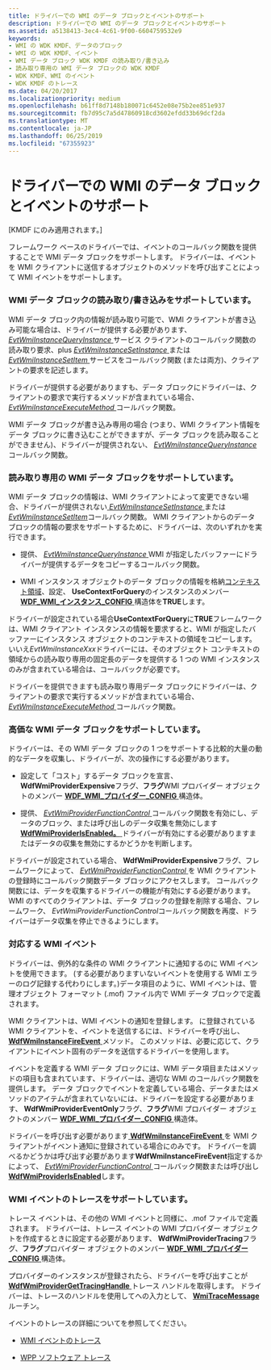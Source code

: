 ```yaml
---
title: ドライバーでの WMI のデータ ブロックとイベントのサポート
description: ドライバーでの WMI のデータ ブロックとイベントのサポート
ms.assetid: a5138413-3ec4-4c61-9f00-6604759532e9
keywords:
- WMI の WDK KMDF、データのブロック
- WMI の WDK KMDF、イベント
- WMI データ ブロック WDK KMDF の読み取り/書き込み
- 読み取り専用の WMI データ ブロックの WDK KMDF
- WDK KMDF、WMI のイベント
- WDK KMDF のトレース
ms.date: 04/20/2017
ms.localizationpriority: medium
ms.openlocfilehash: b61ff8d7148b180071c6452e08e75b2ee851e937
ms.sourcegitcommit: fb7d95c7a5d47860918cd3602efdd33b69dcf2da
ms.translationtype: MT
ms.contentlocale: ja-JP
ms.lasthandoff: 06/25/2019
ms.locfileid: "67355923"
---
```

# <a name="supporting-wmi-data-blocks-and-events-in-your-driver"></a>ドライバーでの WMI のデータ ブロックとイベントのサポート


\[KMDF にのみ適用されます。\]

フレームワーク ベースのドライバーでは、イベントのコールバック関数を提供することで WMI データ ブロックをサポートします。 ドライバーは、イベントを WMI クライアントに送信するオブジェクトのメソッドを呼び出すことによって WMI イベントをサポートします。

### <a href="" id="supporting-read-write-wmi-data-blocks"></a> WMI データ ブロックの読み取り/書き込みをサポートしています。

WMI データ ブロック内の情報が読み取り可能で、WMI クライアントが書き込み可能な場合は、ドライバーが提供する必要があります、 [ *EvtWmiInstanceQueryInstance* ](https://docs.microsoft.com/windows-hardware/drivers/ddi/content/wdfwmi/nc-wdfwmi-evt_wdf_wmi_instance_query_instance)サービス クライアントのコールバック関数の読み取り要求、plus [ *EvtWmiInstanceSetInstance* ](https://docs.microsoft.com/windows-hardware/drivers/ddi/content/wdfwmi/nc-wdfwmi-evt_wdf_wmi_instance_set_instance)または[ *EvtWmiInstanceSetItem* ](https://docs.microsoft.com/windows-hardware/drivers/ddi/content/wdfwmi/nc-wdfwmi-evt_wdf_wmi_instance_set_item)サービスをコールバック関数 (または両方)、クライアントの要求を記述します。

ドライバーが提供する必要がありますも、データ ブロックにドライバーは、クライアントの要求で実行するメソッドが含まれている場合、 [ *EvtWmiInstanceExecuteMethod* ](https://docs.microsoft.com/windows-hardware/drivers/ddi/content/wdfwmi/nc-wdfwmi-evt_wdf_wmi_instance_execute_method)コールバック関数。

WMI データ ブロックが書き込み専用の場合 (つまり、WMI クライアント情報をデータ ブロックに書き込むことができますが、データ ブロックを読み取ることができません)、ドライバーが提供されない、 [ *EvtWmiInstanceQueryInstance* ](https://docs.microsoft.com/windows-hardware/drivers/ddi/content/wdfwmi/nc-wdfwmi-evt_wdf_wmi_instance_query_instance)コールバック関数。

### <a href="" id="supporting-read-only-wmi-data-blocks"></a> 読み取り専用の WMI データ ブロックをサポートしています。

WMI データ ブロックの情報は、WMI クライアントによって変更できない場合、ドライバーが提供されない[ *EvtWmiInstanceSetInstance* ](https://docs.microsoft.com/windows-hardware/drivers/ddi/content/wdfwmi/nc-wdfwmi-evt_wdf_wmi_instance_set_instance)または[ *EvtWmiInstanceSetItem*](https://docs.microsoft.com/windows-hardware/drivers/ddi/content/wdfwmi/nc-wdfwmi-evt_wdf_wmi_instance_set_item)コールバック関数。 WMI クライアントからのデータ ブロックの情報の要求をサポートするために、ドライバーは、次のいずれかを実行できます。

-   提供、 [ *EvtWmiInstanceQueryInstance* ](https://docs.microsoft.com/windows-hardware/drivers/ddi/content/wdfwmi/nc-wdfwmi-evt_wdf_wmi_instance_query_instance) WMI が指定したバッファーにドライバーが提供するデータをコピーするコールバック関数。

-   WMI インスタンス オブジェクトのデータ ブロックの情報を格納[コンテキスト領域](framework-object-context-space.md)、設定、 **UseContextForQuery**のインスタンスのメンバー [ **WDF\_WMI\_インスタンス\_CONFIG** ](https://docs.microsoft.com/windows-hardware/drivers/ddi/content/wdfwmi/ns-wdfwmi-_wdf_wmi_instance_config)構造体を**TRUE**します。

ドライバーが設定されている場合**UseContextForQuery**に**TRUE**フレームワークは、WMI クライアント インスタンスの情報を要求すると、WMI が指定したバッファーにインスタンス オブジェクトのコンテキストの領域をコピーします。 いいえ*EvtWmiInstanceXxx*ドライバーには、そのオブジェクト コンテキストの領域からの読み取り専用の固定長のデータを提供する 1 つの WMI インスタンスのみが含まれている場合は、コールバックが必要です。

ドライバーを提供できますも読み取り専用データ ブロックにドライバーは、クライアントの要求で実行するメソッドが含まれている場合、 [ *EvtWmiInstanceExecuteMethod* ](https://docs.microsoft.com/windows-hardware/drivers/ddi/content/wdfwmi/nc-wdfwmi-evt_wdf_wmi_instance_execute_method)コールバック関数。

### <a name="supporting-expensive-wmi-data-blocks"></a>高価な WMI データ ブロックをサポートしています。

ドライバーは、その WMI データ ブロックの 1 つをサポートする比較的大量の動的なデータを収集し、ドライバーが、次の操作にする必要があります。

-   設定して「コスト」するデータ ブロックを宣言、 **WdfWmiProviderExpensive**フラグ、**フラグ**WMI プロバイダー オブジェクトのメンバー [ **WDF\_WMI\_プロバイダー\_CONFIG** ](https://docs.microsoft.com/windows-hardware/drivers/ddi/content/wdfwmi/ns-wdfwmi-_wdf_wmi_provider_config)構造体。

-   提供、 [ *EvtWmiProviderFunctionControl* ](https://docs.microsoft.com/windows-hardware/drivers/ddi/content/wdfwmi/nc-wdfwmi-evt_wdf_wmi_provider_function_control)コールバック関数を有効にし、データのブロック、または呼び出しのデータ収集を無効にします[ **WdfWmiProviderIsEnabled。** ](https://docs.microsoft.com/windows-hardware/drivers/ddi/content/wdfwmi/nf-wdfwmi-wdfwmiproviderisenabled)ドライバーが有効にする必要がありますまたはデータの収集を無効にするかどうかを判断します。

ドライバーが設定されている場合、 **WdfWmiProviderExpensive**フラグ、フレームワークによって、 [ *EvtWmiProviderFunctionControl* ](https://docs.microsoft.com/windows-hardware/drivers/ddi/content/wdfwmi/nc-wdfwmi-evt_wdf_wmi_provider_function_control)を WMI クライアントの登録時にコールバック関数データ ブロックにアクセスします。 コールバック関数には、データを収集するドライバーの機能が有効にする必要があります。 WMI のすべてのクライアントは、データ ブロックの登録を削除する場合、フレームワーク、 *EvtWmiProviderFunctionControl*コールバック関数を再度、ドライバーはデータ収集を停止できるようにします。

### <a name="supporting-wmi-events"></a>対応する WMI イベント

ドライバーは、例外的な条件の WMI クライアントに通知するのに WMI イベントを使用できます。 (する必要がありますいないイベントを使用する WMI エラーのログ記録する代わりにします。)データ項目のように、WMI イベントは、管理オブジェクト フォーマット (.mof) ファイル内で WMI データ ブロックで定義されます。

WMI クライアントは、WMI イベントの通知を登録します。 に登録されている WMI クライアントを、イベントを送信するには、ドライバーを呼び出し、 [ **WdfWmiInstanceFireEvent** ](https://docs.microsoft.com/windows-hardware/drivers/ddi/content/wdfwmi/nf-wdfwmi-wdfwmiinstancefireevent)メソッド。 このメソッドは、必要に応じて、クライアントにイベント固有のデータを送信するドライバーを使用します。

イベントを定義する WMI データ ブロックには、WMI データ項目またはメソッドの項目も含まれています、ドライバーは、適切な WMI のコールバック関数を提供します。 データ ブロックでイベントを定義している場合、データまたはメソッドのアイテムが含まれていないには、ドライバーを設定する必要があります、 **WdfWmiProviderEventOnly**フラグ、**フラグ**WMI プロバイダー オブジェクトのメンバー [ **WDF\_WMI\_プロバイダー\_CONFIG** ](https://docs.microsoft.com/windows-hardware/drivers/ddi/content/wdfwmi/ns-wdfwmi-_wdf_wmi_provider_config)構造体。

ドライバーを呼び出す必要があります[ **WdfWmiInstanceFireEvent** ](https://docs.microsoft.com/windows-hardware/drivers/ddi/content/wdfwmi/nf-wdfwmi-wdfwmiinstancefireevent)を WMI クライアントがイベント通知に登録されている場合にのみです。 ドライバーを調べるかどうかは呼び出す必要があります**WdfWmiInstanceFireEvent**指定するかによって、 [ *EvtWmiProviderFunctionControl* ](https://docs.microsoft.com/windows-hardware/drivers/ddi/content/wdfwmi/nc-wdfwmi-evt_wdf_wmi_provider_function_control)コールバック関数または呼び出し[**WdfWmiProviderIsEnabled**](https://docs.microsoft.com/windows-hardware/drivers/ddi/content/wdfwmi/nf-wdfwmi-wdfwmiproviderisenabled)します。

### <a name="supporting-wmi-event-tracing"></a>WMI イベントのトレースをサポートしています。

トレース イベントは、その他の WMI イベントと同様に、.mof ファイルで定義されます。 ドライバーは、トレース イベントの WMI プロバイダー オブジェクトを作成するときに設定する必要があります、 **WdfWmiProviderTracing**フラグ、**フラグ**プロバイダー オブジェクトのメンバー [ **WDF\_WMI\_プロバイダー\_CONFIG** ](https://docs.microsoft.com/windows-hardware/drivers/ddi/content/wdfwmi/ns-wdfwmi-_wdf_wmi_provider_config)構造体。

プロバイダーのインスタンスが登録されたら、ドライバーを呼び出すことが[ **WdfWmiProviderGetTracingHandle** ](https://docs.microsoft.com/windows-hardware/drivers/ddi/content/wdfwmi/nf-wdfwmi-wdfwmiprovidergettracinghandle)トレース ハンドルを取得します。 ドライバーは、トレースのハンドルを使用してへの入力として、 [ **WmiTraceMessage** ](https://docs.microsoft.com/windows-hardware/drivers/ddi/content/wdm/nf-wdm-wmitracemessage)ルーチン。

イベントのトレースの詳細についてを参照してください。

-   [WMI イベントのトレース](https://docs.microsoft.com/windows-hardware/drivers/kernel/wmi-event-tracing)

-   [WPP ソフトウェア トレース](https://docs.microsoft.com/windows-hardware/drivers/devtest/wpp-software-tracing)

 

 





